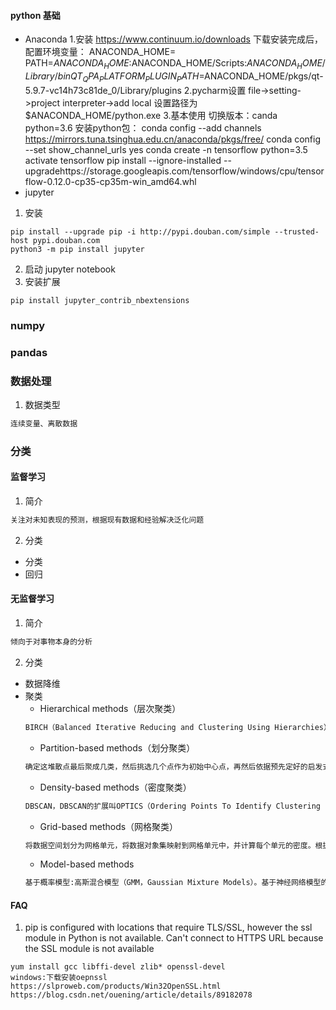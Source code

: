 #### python 基础
- Anaconda
1.安装
https://www.continuum.io/downloads
下载安装完成后，配置环境变量：
ANACONDA_HOME=
PATH=$ANACONDA_HOME:$ANACONDA_HOME/Scripts:$ANACONDA_HOME/Library/bin
QT_QPA_PLATFORM_PLUGIN_PATH=$ANACONDA_HOME/pkgs/qt-5.9.7-vc14h73c81de_0/Library/plugins
2.pycharm设置
file->setting->project interpreter->add local
设置路径为$ANACONDA_HOME/python.exe
3.基本使用
切换版本：canda python=3.6
安装python包：
conda config --add channels https://mirrors.tuna.tsinghua.edu.cn/anaconda/pkgs/free/
conda config --set show_channel_urls yes
conda create -n tensorflow python=3.5
activate tensorflow
pip install --ignore-installed --upgradehttps://storage.googleapis.com/tensorflow/windows/cpu/tensorflow-0.12.0-cp35-cp35m-win_amd64.whl
- jupyter
1. 安装
```
pip install --upgrade pip -i http://pypi.douban.com/simple --trusted-host pypi.douban.com
python3 -m pip install jupyter
```
2. 启动
jupyter notebook
3. 安装扩展
```
pip install jupyter_contrib_nbextensions
```

### numpy


### pandas


### 数据处理
1. 数据类型
```markdown
连续变量、离散数据
```
### 分类
#### 监督学习
1. 简介
```markdown
关注对未知表现的预测，根据现有数据和经验解决泛化问题
```
2. 分类
- 分类
- 回归

#### 无监督学习
1. 简介
```markdown
倾向于对事物本身的分析
```
2. 分类
- 数据降维
- 聚类
  - Hierarchical methods（层次聚类）
  ```markdown
  BIRCH（Balanced Iterative Reducing and Clustering Using Hierarchies）主要是在数据体量很大的时候使用，而且数据类型是numerical；ROCK（A Hierarchical Clustering Algorithm for Categorical Attributes）主要用在categorical的数据类型上；Chameleon（A Hierarchical Clustering Algorithm Using Dynamic Modeling）里用到的linkage是kNN（k-nearest-neighbor）算法，并以此构建一个graph，Chameleon的聚类效果被认为非常强大，比BIRCH好用，但运算复杂的发很高，O(n^2)  
  ```
  - Partition-based methods（划分聚类）
  ```markdown
  确定这堆散点最后聚成几类，然后挑选几个点作为初始中心点，再然后依据预先定好的启发式算法（heuristic algorithms）给数据点做迭代重置（iterative relocation），直到最后到达“类内的点都足够近，类间的点都足够远”的目标效果。也正是根据所谓的“启发式算法”，形成了k-means算法及其变体包括k-medoids、k-modes、k-medians、kernel k-means等算法。k-means对初始值的设置很敏感，所以有了k-means++、intelligent k-means、genetic k-means；k-means对噪声和离群值非常敏感，所以有了k-medoids和k-medians；k-means只用于numerical类型数据，不适用于categorical类型数据，所以k-modes；k-means不能解决非凸（non-convex）数据，所以有了kernel k-means  
  ```
  - Density-based methods（密度聚类）
  ```markdown
  DBSCAN，DBSCAN的扩展叫OPTICS（Ordering Points To Identify Clustering Structure）通过优先对高密度（high density）进行搜索，然后根据高密度的特点设置参数，改善了DBSCAN的不足
  ```
  - Grid-based methods（网格聚类）
  ```markdown
  将数据空间划分为网格单元，将数据对象集映射到网格单元中，并计算每个单元的密度。根据预设的阈值判断每个网格单元是否为高密度单元，由邻近的稠密单元组形成”类“。该类方法的优点就是执行效率高，因为其速度与数据对象的个数无关，而只依赖于数据空间中每个维上单元的个数。但缺点也是不少，比如对参数敏感、无法处理不规则分布的数据、维数灾难等。STING（STatistical INformation Grid）和CLIQUE（CLustering In QUEst）是该类方法中的代表性算法
  ```
  - Model-based methods
  ```markdown
  基于概率模型:高斯混合模型（GMM，Gaussian Mixture Models）。基于神经网络模型的方法:SOM（Self Organized Maps）
  ```


#### FAQ
1. pip is configured with locations that require TLS/SSL, however the ssl module in Python is not available.
Can't connect to HTTPS URL because the SSL module is not available
```
yum install gcc libffi-devel zlib* openssl-devel
windows:下载安装oepnssl
https://slproweb.com/products/Win32OpenSSL.html
https://blog.csdn.net/ouening/article/details/89182078
```
